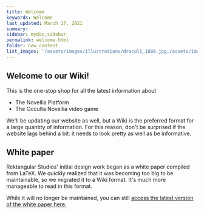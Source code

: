 ```yaml
---
title: Welcome
keywords: Welcome
last_updated: March 17, 2021
summary: 
sidebar: mydoc_sidebar
permalink: welcome.html
folder: new_content
list_images: '/assets/images/illustrations/draculi_1080.jpg,/assets/images/illustrations/laurence_the_duelist_1080.png,/assets/images/illustrations/iscara_the_ten_thousand_guns_1080.png,/assets/images/illustrations/alpha_draculi_1080.png'
---
```


## Welcome to our Wiki!

This is the one-stop shop for all the latest information about
- The Novellia Platform
- The Occulta Novellia video game

We'll be updating our website as well, but a Wiki is the preferred format for a large quantity of information. For this reason, don't be surprised if the website lags behind a bit: it needs to look pretty as well as be informative.

## White paper

Rektangular Studios' initial design work began as a white paper compiled from LaTeX. We quickly realized that it was becoming too big to be maintainable, so we migrated it to a Wiki format. It's much more manageable to read in this format.

While it will no longer be maintained, you can still [access the latest version of the white paper here.](https://rektangularstudios.com/whitepaper)

